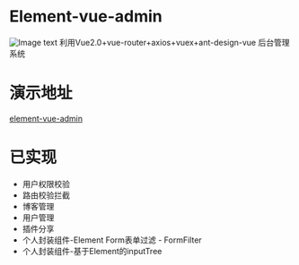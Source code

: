 # Element-vue-admin
![Image text](https://github.com/weizhanzhan/vue-admin/blob/master/static/index.png)
利用Vue2.0+vue-router+axios+vuex+ant-design-vue 后台管理系统
# 演示地址
<a href="http://zhanwei.xyz/zhanwei/element-vue-admin/index.html">element-vue-admin</a>

# 已实现
<ul>
    <li>用户权限校验</li>
    <li>路由校验拦截</li>
    <li>博客管理</li>
    <li>用户管理</li>
    <li>插件分享</li>
    <li>个人封装组件-Element Form表单过滤 - FormFilter</li>
    <li>个人封装组件-基于Element的inputTree</li>
</ul>

